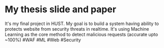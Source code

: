 # My thesis slide and paper
It's my final project in HUST. My goal is to build a system having ability to protects website from security threats in realtime. It's using Machine Learning as the core method to detect malicious requests (accurate upto ~100%)
#WAF #ML #Web #Security
